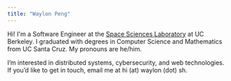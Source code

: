 ```yaml
---
title: "Waylon Peng"
---
```


Hi! I'm a Software Engineer at the [Space Sciences Laboratory](https://www.ssl.berkeley.edu/) at UC Berkeley. I graduated with degrees in Computer Science and Mathematics from UC Santa 
Cruz. My pronouns are he/him.

I’m interested in distributed systems, cybersecurity, and web 
technologies. If you’d like to get in touch, email me at hi (at)
waylon (dot) sh.

